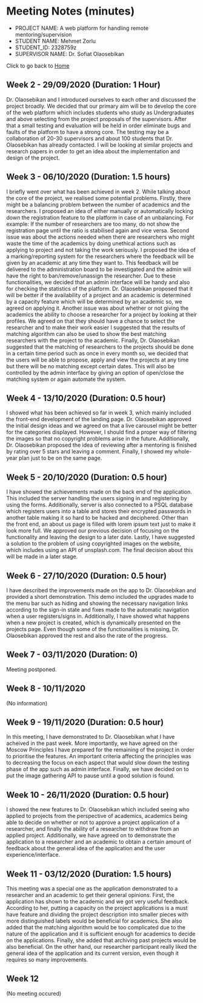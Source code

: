 # Meeting Notes (minutes)

* PROJECT NAME: A web platform for handling remote mentoring/supervision
* STUDENT NAME: Mehmet Zorlu
* STUDENT_ID: 2328759z
* SUPERVISOR NAME: Dr. Sofiat Olaosebikan 

Click to go back to [Home](https://github.com/MehmetZorlu07/remote-mentoring)

## Week 2 - 29/09/2020 (Duration: 1 Hour)
Dr. Olaosebikan and I introduced ourselves to each other and discussed the project broadly. We decided that our primary aim will be to develop the core of the web platform which includes students who study as Undergraduates and above selecting from the project proposals of the supervisors. After that a small testing and evaluation will be held in order eliminate bugs and faults of the platform to have a strong core. The testing may be a collaboration of 20-30 supervisors and about 100 students that Dr. Olaosebikan has already contacted. I will be looking at similar projects and research papers in order to get an idea about the implementation and design of the project. 

## Week 3 - 06/10/2020 (Duration: 1.5 hours)
I briefly went over what has been achieved in week 2. While talking about the core of the project, we realised some potential problems. Firstly, there might be a balancing problem between the number of academics and the researchers. I proposed an idea of either manually or automatically locking down the registration feature to the platform in case of an unbalancing. For example: If the number of researchers are too many, do not show the registration page until the ratio is stabilised again and vice versa. Second issue was about the actions needed when there are researchers who might waste the time of the academics by doing unethical actions such as applying to project and not taking the work seriously. I proposed the idea of a marking/reporting system for the researchers where the feedback will be given by an academic at any time they want to. This feedback will be delivered to the administration board to be investigated and the admin will have the right to ban/remove/unassign the researcher. Due to these functionalities, we decided that an admin interface will be handy and also for checking the statistics of the platform. Dr. Olaosebikan proposed that it will be better if the availability of a project and an academic is determined by a capacity feature which will be determined by an academic so, we agreed on applying it. Another issue was about whether or not giving the academics the ability to choose a researcher for a project by looking at their profiles. We agreed on that they should have a chance to select the researcher and to make their work easier I suggested that the results of matching algorithm can also be used to show the best matching researchers with the project to the academic. Finally, Dr. Olaosebikan suggested that the matching of researchers to the projects should be done in a certain time period such as once in every month so, we decided that the users will be able to propose, apply and view the projects at any time but there will be no matching except certain dates. This will also be controlled by the admin interface by giving an option of open/close the matching system or again automate the system. 

## Week 4 - 13/10/2020 (Duration: 0.5 hour)
I showed what has been achieved so far in week 3, which mainly included the front-end development of the landing page. Dr. Olaosebikan approved the initial design ideas and we agreed on that a live carousel might be better for the categories displayed. However, I should find a proper way of filtering the images so that no copyright problems arise in the future. Additionally, Dr. Olaosebikan proposed the idea of reviewing after a mentoring is finished by rating over 5 stars and leaving a comment. Finally, I showed my whole-year plan just to be on the same page. 

## Week 5 - 20/10/2020 (Duration: 0.5 hour)
I have showed the achievements made on the back end of the application. This included the server handling the users signing in and registering by using the forms. Additionally, server is also connected to a PSQL database which registers users into a table and stores their encrypted passwords in another table making it so hard to be hacked and deciphered. Other than the front end, an about us page is filled with lorem ipsum text just to make it look more full. We approved our previous decision of focusing on the functionality and leaving the design to a later date. Lastly, I have suggested a solution to the problem of using copyrighted images on the website, which includes using an API of unsplash.com. The final decision about this will be made in a later stage. 

## Week 6 - 27/10/2020 (Duration: 0.5 hour)
I have described the improvements made on the app to Dr. Olaosebikan and provided a short demonstration. This demo included the upgrades made to the menu bar such as hiding and showing the necessary navigation links according to the sign-in state and fixes made to the automatic navigation when a user registers/signs in. Additionally, I have showed what happens when a new project is created, which is dynamically presented on the projects page. Even though some of the functionalities is missing, Dr. Olaosebikan approved the rest and also the rate of the progress. 

## Week 7 - 03/11/2020 (Duration: 0)
Meeting postponed. 


## Week 8 - 10/11/2020
(No information)


## Week 9 - 19/11/2020 (Duration: 0.5 hour)
In this meeting, I have demonstrated to Dr. Olaosebikan what I have acheived in the past week. More importantly, we have agreed on the Moscow Principles I have prepared for the remaining of the project in order to prioritise the features. An important criteria affecting the principles was to decreasing the focus on each aspect that would slow down the testing phase of the app such as admin interface. Finally, we have decided on to put the image gathering API to pause until a good solution is found. 


## Week 10 - 26/11/2020 (Duration: 0.5 hour)
I showed the new features to Dr. Olaosebikan which included seeing who applied to projects from the perspective of academics, academics being able to decide on whether or not to approve a project application of a researcher, and finally the ability of a researcher to withdraw from an applied project. Additionally, we have agreed on to demonstrate the application to a researcher and an academic to obtain a certain amount of feedback about the general idea of the application and the user experience/interface. 

## Week 11 - 03/12/2020 (Duration: 1.5 hours)
This meeting was a special one as the application demonstrated to a researcher and an academic to get their general opinions. First, the application has shown to the academic and we got very useful feedback. According to her, putting a capacity on the project applications is a must have feature and dividing the project description into smaller pieces with more distinguished labels would be beneficial for academics. She also added that the matching algorithm would be too complicated due to the nature of the application and it is sufficient enough for academics to decide on the applications. Finally, she added that archiving past projects would be also beneficial. On the other hand, our researcher participant really liked the general idea of the application and its current version, even though it requires so many improvements. 

## Week 12 
(No meeting occured)
